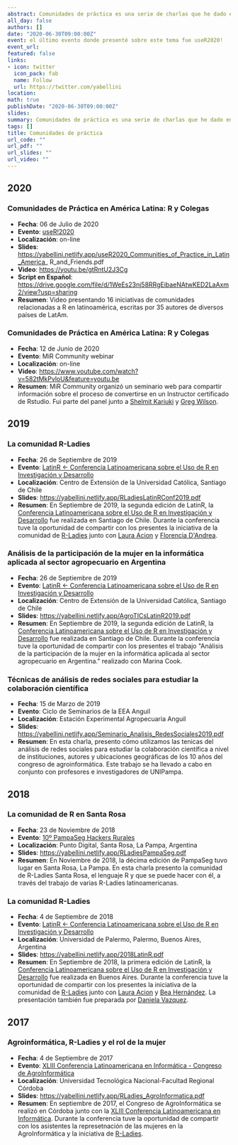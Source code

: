 ```yaml
---
abstract: Comunidades de práctica es una serie de charlas que he dado en diversos ámbitos y con diferente nivel de detalle pero que tiene como objetivo introducir conceptos relacionados con las comunidades de práctica, la brecha de género, la colaboración científica, la ciencia abierta, la reproducibilidad y la educación sobre tecnología.  En estas charlas comparto con los asistentes detalles de diferentes comunidades de práctica en Argetina, Latonoamérica y el mundo y los desarrollos que hacemos en estas comunidades relacionados a sus objetivos. 
all_day: false
authors: []
date: "2020-06-30T09:00:00Z"
event: el último evento donde presenté sobre este tema fue useR2020!
event_url: 
featured: false
links:
- icon: twitter
  icon_pack: fab
  name: Follow
  url: https://twitter.com/yabellini 
location: 
math: true
publishDate: "2020-06-30T09:00:00Z"
slides: 
summary: Comunidades de práctica es una serie de charlas que he dado en diversos ámbitos y con diferente nivel de detalle pero que tiene como objetivo introducir conceptos relacionados con las comunidades de práctica, la brecha de género, la colaboración científica, la ciencia abierta y la reproducibilidad.  En estas charlas comparto con los asistentes detalles de diferentes comunidades de práctica en Argetina, Latonoamérica y el mundo y los desarrollos que hacemos en estas comunidades relacionados a sus objetivos. 
tags: []
title: Comunidades de práctica
url_code: ""
url_pdf: ""
url_slides: ""
url_video: ""
---
```


## 2020

### Comunidades de Práctica en América Latina: R y Colegas
- **Fecha**: 06 de Julio de 2020
- **Evento**: [useR!2020](https://user2020.r-project.org/program/contributed/)
- **Localización**: on-line
- **Slides**: https://yabellini.netlify.app/useR2020_Communities_of_Practice_in_Latin_America_ R_and_Friends.pdf
- **Video**: https://youtu.be/gtRntU2J3Cg
- **Script en Español**: https://drive.google.com/file/d/1WeEs23nj58RRgEibaeNAtwKED2LaAxm2/view?usp=sharing
- **Resumen**: Video presentando 16 iniciativas de comunidades relacionadas a R en latinoamérica, escritas por 35 autores de diversos países de LatAm. 


### Comunidades de Práctica en América Latina: R y Colegas
- **Fecha**: 12 de Junio de 2020
- **Evento**: MiR Community webinar
- **Localización**: on-line
- **Video**: https://www.youtube.com/watch?v=582tMkPvloU&feature=youtu.be
- **Resumen**: MiR Community organizó un seminario web para compartir información sobre el proceso de convertirse en un Instructor certificado de Rstudio. Fui parte del panel junto a [Shelmit Kariuki](https://twitter.com/Shel_Kariuki) y [Greg Wilson](https://twitter.com/gvwilson).



## 2019

### La comunidad R-Ladies
- **Fecha**: 26 de Septiembre de 2019
- **Evento**: [LatinR <- Conferencia Latinoamericana sobre el Uso de R en Investigación y Desarrollo](https://latin-r.com/)
- **Localización**: Centro de Extensión de la Universidad Católica, Santiago de Chile
- **Slides**: https://yabellini.netlify.app/RLadiesLatinRConf2019.pdf
- **Resumen**: En Septiembre de 2019, la segunda edición de LatinR, la [Conferencia Latinoamericana sobre el Uso de R en Investigación y Desarrollo](https://github.com/LatinR/presentaciones-LatinR2018) fue realizada en Santiago de Chile. Durante la conferencia tuve la oportunidad de compartir con los presentes la iniciativa de la comunidad de [R-Ladies](https://rladies.org/) junto con [Laura Acion](http://lacion.rbind.io/) y [Florencia D'Andrea](https://twitter.com/cantoflor_87). 

### Análisis de la participación de la mujer en la informática aplicada al sector agropecuario en Argentina
- **Fecha**: 26 de Septiembre de 2019
- **Evento**: [LatinR <- Conferencia Latinoamericana sobre el Uso de R en Investigación y Desarrollo](https://latin-r.com/)
- **Localización**: Centro de Extensión de la Universidad Católica, Santiago de Chile
- **Slides**: https://yabellini.netlify.app/AgroTICsLatinR2019.pdf
- **Resumen**: En Septiembre de 2019, la segunda edición de LatinR, la [Conferencia Latinoamericana sobre el Uso de R en Investigación y Desarrollo](https://github.com/LatinR/presentaciones-LatinR2018) fue realizada en Santiago de Chile. Durante la conferencia tuve la oportunidad de compartir con los presentes el trabajo "Análisis de la participación de la mujer en la informática aplicada al sector agropecuario en Argentina." realizado con Marina Cook.

### Técnicas de análisis de redes sociales para estudiar la colaboración científica
- **Fecha**: 15 de Marzo de 2019
- **Evento**: Ciclo de Seminarios de la EEA Anguil
- **Localización**: Estación Experimental Agropecuaria Anguil
- **Slides**: https://yabellini.netlify.app/Seminario_Analisis_RedesSociales2019.pdf
- **Resumen**: En esta charla, presento cómo utilizamos las tenicas del análisis de redes sociales para estudiar la colaboración científica a nivel de instituciones, autores y ubicaciones geográficas de los 10 años del congreso de agroinformática. Este trabajo se ha llevado a cabo en conjunto con profesores e investigadores de UNIPampa.


## 2018

### La comunidad de R en Santa Rosa
- **Fecha**: 23 de Noviembre de 2018
- **Evento**: [10º PampaSeg Hackers Rurales](https://www.pampaseg.org/) 
- **Localización**: Punto Digital, Santa Rosa, La Pampa, Argentina
- **Slides**: https://yabellini.netlify.app/RLadiesPampaSeg.pdf
- **Resumen**: En Noviembre de 2018, la décima edición de PampaSeg tuvo lugar en Santa Rosa, La Pampa. En esta charla presento la comunidad de R-Ladies Santa Rosa, el lenguaje R y que se puede hacer con él, a través del trabajo de varias R-Ladies latinoamericanas. 

### La comunidad R-Ladies
- **Fecha**: 4 de Septiembre de 2018
- **Evento**: [LatinR <- Conferencia Latinoamericana sobre el Uso de R en Investigación y Desarrollo](https://latin-r.com/)
- **Localización**: Universidad de Palermo, Palermo, Buenos Aires, Argentina
- **Slides**: https://yabellini.netlify.app/2018LatinR.pdf
- **Resumen**: En Septiembre de 2018, la primera edición de LatinR, la [Conferencia Latinoamericana sobre el Uso de R en Investigación y Desarrollo](https://github.com/LatinR/presentaciones-LatinR2018) fue realizada en Buenos Aires. Durante la conferencia tuve la oportunidad de compartir con los presentes la iniciativa de la comunidad de [R-Ladies](https://rladies.org/) junto con [Laura Acion](http://lacion.rbind.io/) y [Bea Hernández](https://twitter.com/chucheria). La presentación también fue preparada por [Daniela Vazquez](https://d4tagirl.com/).

## 2017

### Agroinformática, R-Ladies y el rol de la mujer
- **Fecha**: 4 de Septiembre de 2017
- **Evento**:  [XLIII Conferencia Latinoamericana en Informática -  Congreso de AgroInformática](https://clei.org/clei2017/index.html)
- **Localización**: Universidad Tecnológica Nacional-Facultad Regional Córdoba
- **Slides**: https://yabellini.netlify.app/RLadies_AgroInformatica.pdf
- **Resumen**: En septiembre de 2017, el Congreso de AgroInformática se realizó en Córdoba junto con la [XLIII Conferencia Latinoamericana en Informática](https://clei.org/clei2017/index.html). Durante la conferencia tuve la oportunidad de compartir con los asistentes la represetnación de las mujeres en la AgroInformática y la iniciativa de [R-Ladies](https://rladies.org/).


